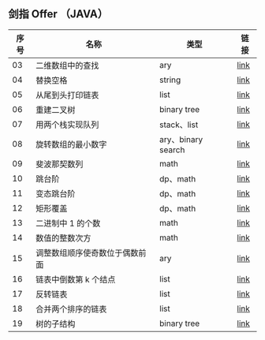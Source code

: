 ## 剑指 Offer （JAVA）

| 序号 | 名称 | 类型 | 链接 |
|---|---|---|---|
|03|二维数组中的查找|ary|[link](/code/No03)|
|04|替换空格|string|[link](/code/No04)|
|05|从尾到头打印链表|list|[link](/code/No05)|
|06|重建二叉树|binary tree|[link](/code/No06)|
|07|用两个栈实现队列|stack、list|[link](/code/No07)|
|08|旋转数组的最小数字|ary、binary search|[link](/code/No08)|
|09|斐波那契数列|math|[link](/code/No09)|
|10|跳台阶|dp、math|[link](/code/No10)|
|11|变态跳台阶|dp、math|[link](/code/No11)|
|12|矩形覆盖|dp、math|[link](/code/No12)|
|13|二进制中 1 的个数|math|[link](/code/No13)|
|14|数值的整数次方|math|[link](/code/No14)|
|15|调整数组顺序使奇数位于偶数前面|ary|[link](/code/No15)|
|16|链表中倒数第 k 个结点|list|[link](/code/No16)|
|17|反转链表|list|[link](/code/No17)|
|18|合并两个排序的链表|list|[link](/code/No18)|
|19|树的子结构|binary tree|[link](/code/No19)|